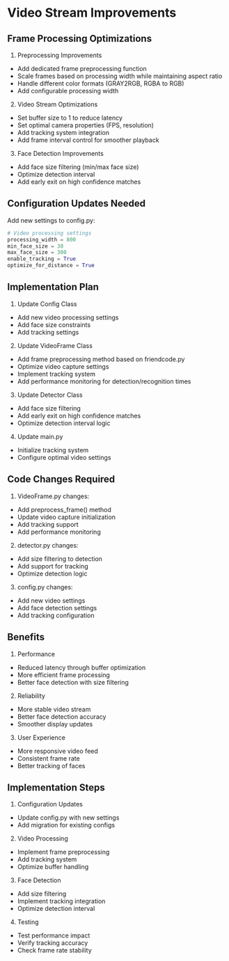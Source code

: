 # Video Stream Improvements

## Frame Processing Optimizations

1. Preprocessing Improvements
- Add dedicated frame preprocessing function
- Scale frames based on processing width while maintaining aspect ratio 
- Handle different color formats (GRAY2RGB, RGBA to RGB)
- Add configurable processing width

2. Video Stream Optimizations
- Set buffer size to 1 to reduce latency
- Set optimal camera properties (FPS, resolution)
- Add tracking system integration
- Add frame interval control for smoother playback

3. Face Detection Improvements
- Add face size filtering (min/max face size)
- Optimize detection interval
- Add early exit on high confidence matches

## Configuration Updates Needed

Add new settings to config.py:
```python
# Video processing settings
processing_width = 800
min_face_size = 30
max_face_size = 300
enable_tracking = True
optimize_for_distance = True
```

## Implementation Plan

1. Update Config Class
- Add new video processing settings
- Add face size constraints
- Add tracking settings

2. Update VideoFrame Class
- Add frame preprocessing method based on friendcode.py
- Optimize video capture settings
- Implement tracking system
- Add performance monitoring for detection/recognition times

3. Update Detector Class
- Add face size filtering 
- Add early exit on high confidence matches
- Optimize detection interval logic

4. Update main.py
- Initialize tracking system
- Configure optimal video settings

## Code Changes Required

1. VideoFrame.py changes:
- Add preprocess_frame() method
- Update video capture initialization
- Add tracking support
- Add performance monitoring

2. detector.py changes:
- Add size filtering to detection
- Add support for tracking
- Optimize detection logic

3. config.py changes:
- Add new video settings
- Add face detection settings
- Add tracking configuration

## Benefits

1. Performance
- Reduced latency through buffer optimization
- More efficient frame processing
- Better face detection with size filtering

2. Reliability
- More stable video stream
- Better face detection accuracy
- Smoother display updates

3. User Experience
- More responsive video feed
- Consistent frame rate
- Better tracking of faces

## Implementation Steps

1. Configuration Updates
- Update config.py with new settings
- Add migration for existing configs

2. Video Processing
- Implement frame preprocessing
- Add tracking system
- Optimize buffer handling

3. Face Detection
- Add size filtering
- Implement tracking integration
- Optimize detection interval

4. Testing
- Test performance impact
- Verify tracking accuracy
- Check frame rate stability